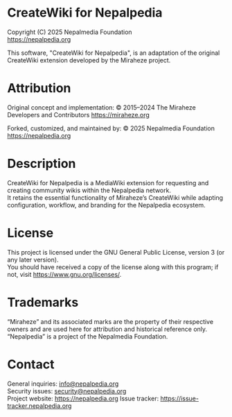 CreateWiki for Nepalpedia
=========================

Copyright (C) 2025  Nepalmedia Foundation  
<https://nepalpedia.org>

This software, "CreateWiki for Nepalpedia", is an adaptation of the
original CreateWiki extension developed by the Miraheze project.

# Attribution

Original concept and implementation:
  © 2015–2024  The Miraheze Developers and Contributors
  <https://miraheze.org>

Forked, customized, and maintained by:
  © 2025  Nepalmedia Foundation
  <https://nepalpedia.org>

# Description

CreateWiki for Nepalpedia is a MediaWiki extension for requesting and
creating community wikis within the Nepalpedia network.  
It retains the essential functionality of Miraheze’s CreateWiki while
adapting configuration, workflow, and branding for the Nepalpedia ecosystem.

# License

This project is licensed under the GNU General Public License, version 3
(or any later version).  
You should have received a copy of the license along with this program;
if not, visit <https://www.gnu.org/licenses/>.

# Trademarks

“Miraheze” and its associated marks are the property of their respective
owners and are used here for attribution and historical reference only.  
“Nepalpedia” is a project of the Nepalmedia Foundation.

# Contact

General inquiries:  info@nepalpedia.org  
Security issues:    security@nepalpedia.org  
Project website:    https://nepalpedia.org
Issue tracker:      https://issue-tracker.nepalpedia.org


